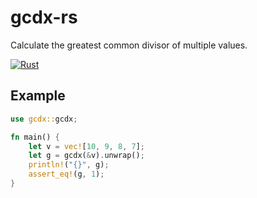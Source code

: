 # gcdx-rs

Calculate the greatest common divisor of multiple values.

[![Rust](https://github.com/rikonaka/gcdx-rs/actions/workflows/rust.yml/badge.svg?branch=main)](https://github.com/rikonaka/gcdx-rs/actions/workflows/rust.yml)

## Example

```rust
use gcdx::gcdx;

fn main() {
    let v = vec![10, 9, 8, 7];
    let g = gcdx(&v).unwrap();
    println!("{}", g);
    assert_eq!(g, 1);
}
```
